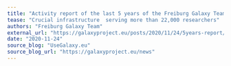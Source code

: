 ```yaml
---
title: "Activity report of the last 5 years of the Freiburg Galaxy Team"
tease: "Crucial infrastructure  serving more than 22,000 researchers"
authors: "Freiburg Galaxy Team"
external_url: "https://galaxyproject.eu/posts/2020/11/24/5years-report/"
date: "2020-11-24"
source_blog: "UseGalaxy.eu"
source_blog_url: "https://galaxyproject.eu/news"
---
```

